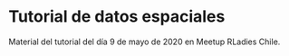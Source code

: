 # Tutorial de datos espaciales

Material del tutorial del día 9 de mayo de 2020 en Meetup RLadies Chile.
